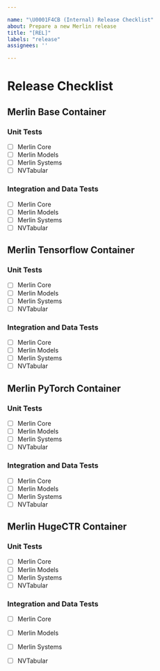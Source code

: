 ```yaml
---

name: "\U0001F4CB (Internal) Release Checklist"
about: Prepare a new Merlin release
title: "[REL]"
labels: "release"
assignees: ''

---
```


# Release Checklist

<!-- Please add the release date and Merlin version here. -->

## Merlin Base Container

### Unit Tests

- [ ] Merlin Core
- [ ] Merlin Models
- [ ] Merlin Systems
- [ ] NVTabular

### Integration and Data Tests

- [ ] Merlin Core
- [ ] Merlin Models
- [ ] Merlin Systems
- [ ] NVTabular

## Merlin Tensorflow Container

### Unit Tests

- [ ] Merlin Core
- [ ] Merlin Models
- [ ] Merlin Systems
- [ ] NVTabular

### Integration and Data Tests

- [ ] Merlin Core
- [ ] Merlin Models
- [ ] Merlin Systems
- [ ] NVTabular

## Merlin PyTorch Container

### Unit Tests

- [ ] Merlin Core
- [ ] Merlin Models
- [ ] Merlin Systems
- [ ] NVTabular

### Integration and Data Tests

- [ ] Merlin Core
- [ ] Merlin Models
- [ ] Merlin Systems
- [ ] NVTabular

## Merlin HugeCTR Container

### Unit Tests

- [ ] Merlin Core
- [ ] Merlin Models
- [ ] Merlin Systems
- [ ] NVTabular

### Integration and Data Tests

- [ ] Merlin Core
- [ ] Merlin Models
- [ ] Merlin Systems
- [ ] NVTabular

